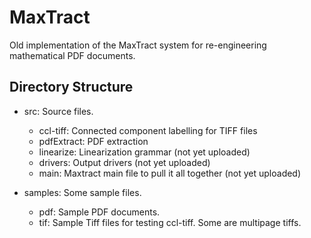 # MaxTract

Old implementation of the MaxTract system for re-engineering mathematical PDF
documents.

## Directory Structure

- src:  Source files.
    * ccl-tiff: Connected component labelling for TIFF files
    * pdfExtract: PDF extraction
    * linearize: Linearization grammar (not yet uploaded)
    * drivers: Output drivers (not yet uploaded)
    * main: Maxtract main file to pull it all together (not yet uploaded)

- samples: Some sample files.
    * pdf: Sample PDF documents.
    * tif: Sample Tiff files for testing ccl-tiff. Some are multipage tiffs.

